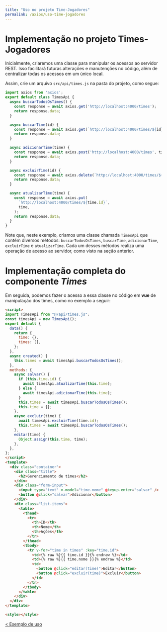 ```yaml
---
title: "Uso no projeto Time-Jogadores"
permalink: /axios/uso-time-jogadores
---
```


# Implementação no projeto Times-Jogadores

Inicialmente, criaremos uma classe para manipular os acessos ao servidor REST. Isso facilitará futuras alterações e manutenções no código, além de centralizar todas os acessos em um único local.

Assim, crie um arquivo `src/api/times.js` na pasta do projeto, como segue:

```javascript
import axios from 'axios';
export default class TimesApi {
  async buscarTodosOsTimes() {
    const response = await axios.get('http://localhost:4000/times');
    return response.data;
  }

  async buscarTime(id) {
    const response = await axios.get(`http://localhost:4000/times/${id}`);
    return response.data;
  }

  async adicionarTime(time) {
    const response = await axios.post('http://localhost:4000/times', time);
    return response.data;
  }

  async excluirTime(id) {
    const response = await axios.delete(`http://localhost:4000/times/${id}`);
    return response.data;
  }

  async atualizarTime(time) {
    const response = await axios.put(
      `http://localhost:4000/times/${time.id}`,
      time,
    );
    return response.data;
  }
}
```

Note que, neste exemplo, criamos uma classe chamada `TimesApi` que contém diversos métodos: `buscarTodosOsTimes`, `buscarTime`, `adicionarTime`, `excluirTime` e `atualizarTime`. Cada um desses métodos realiza uma operação de acesso ao servidor, como visto na seção anterior.

# Implementação completa do componente _Times_

Em seguida, podemos fazer o acesso a essa classe no código em **vue** de manipulação dos times, como no exemplo a seguir:

```html
<script>
import TimesApi from "@/api/times.js";
const timesApi = new TimesApi();
export default {
  data() {
    return {
      time: {},
      times: [],
    };
  },
  async created() {
    this.times = await timesApi.buscarTodosOsTimes();
  },
  methods: {
    async salvar() {
      if (this.time.id) {
        await timesApi.atualizarTime(this.time);
      } else {
        await timesApi.adicionarTime(this.time);
      }
      this.times = await timesApi.buscarTodosOsTimes();
      this.time = {};
    },
    async excluir(time) {
      await timesApi.excluirTime(time.id);
      this.times = await timesApi.buscarTodosOsTimes();
    },
    editar(time) {
      Object.assign(this.time, time);
    },
  },
};
</script>
<template>
  <div class="container">
    <div class="title">
      <h2>Gerenciamento de times</h2>
    </div>
    <div class="form-input">
      <input type="text" v-model="time.nome" @keyup.enter="salvar" />
      <button @click="salvar">Adicionar</button>
    </div>
    <div class="list-items">
      <table>
        <thead>
          <tr>
            <th>ID</th>
            <th>Nome</th>
            <th>Ações</th>
          </tr>
        </thead>
        <tbody>
          <tr v-for="time in times" :key="time.id">
            <td>{% raw %}{{ time.id }}{% endraw %}</td>
            <td>{% raw %}{{ time.nome }}{% endraw %}</td>
            <td>
              <button @click="editar(time)">Editar</button>
              <button @click="excluir(time)">Excluir</button>
            </td>
          </tr>
        </tbody>
      </table>
    </div>
  </div>
</template>

<style></style>
```

[&lt; Exemplo de uso](exemplos-de-uso.html "Anterior") 
<span style="display: inline-block;width: 60%"></span>
